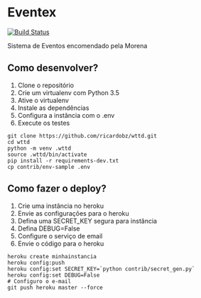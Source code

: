 # Eventex

[![Build Status](https://travis-ci.org/ricardobz/wttd.svg?branch=master)](https://travis-ci.org/ricardobz/wttd)


Sistema de Eventos encomendado pela Morena

## Como desenvolver?

1. Clone o repositório
2. Crie um virtualenv com Python 3.5
3. Ative o virtualenv
4. Instale as dependências
5. Configura a instância com o .env
6. Execute os testes

```console
git clone https://github.com/ricardobz/wttd.git
cd wttd
python -m venv .wttd
source .wttd/bin/activate
pip install -r requirements-dev.txt
cp contrib/env-sample .env
```

## Como fazer o deploy?

1. Crie uma instância no heroku
2. Envie as configurações para o heroku
3. Defina uma SECRET_KEY segura para instância
4. Defina DEBUG=False
5. Configure o serviço de email
6. Envie o código para o heroku

```console
heroku create minhainstancia
heroku config:push
heroku config:set SECRET_KEY=`python contrib/secret_gen.py`
heroku config:set DEBUG=False
# Configuro o e-mail
git push heroku master --force
```